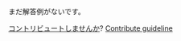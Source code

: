 
まだ解答例がないです。

[コントリビュートしませんか](https://github.com/BFEdev/BFE.dev-solutions/blob/main/typescript/implement-lengthoftuple-t_ja.md)?  [Contribute guideline](https://github.com/BFEdev/BFE.dev-solutions#how-to-contribute)
